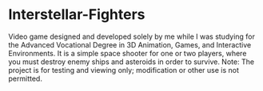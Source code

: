 # Interstellar-Fighters
Video game designed and developed solely by me while I was studying for the Advanced Vocational Degree in 3D Animation, Games, and Interactive Environments. It is a simple space shooter for one or two players, where you must destroy enemy ships and asteroids in order to survive.
Note: The project is for testing and viewing only; modification or other use is not permitted.

